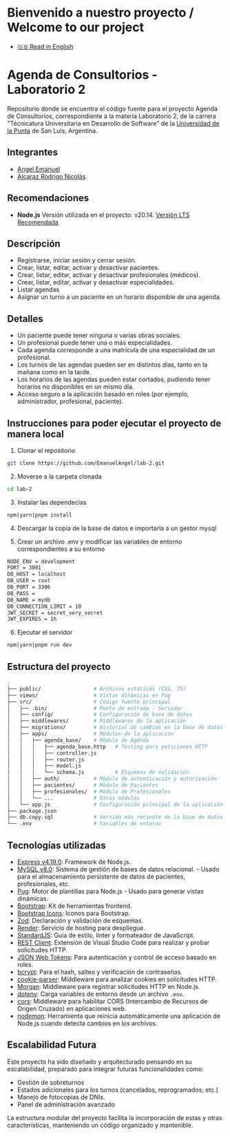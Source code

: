 # Bienvenido a nuestro proyecto / Welcome to our project

- [🇬🇧 Read in English](README.md)

# Agenda de Consultorios - Laboratorio 2

Repositorio donde se encuentra el código fuente para el proyecto Agenda de Consultorios, correspondiente a la materia Laboratorio 2, de la carrera "Técnicatura Universitaria en Desarrollo de Software" de la [Universidad de la Punta](https://www.ulp.edu.ar/) de San Luis, Argentina.

## Integrantes

- [Angel Emanuel](https://github.com/EmanuelAngel)
- [Alcaraz Rodrigo Nicolás](https://github.com/RodrigoNAlcaraz)

## Recomendaciones

- **Node.js** Versión utilizada en el proyecto: v20.14. [Versión LTS Recomendada](https://nodejs.org/en/download/prebuilt-installer)

## Descripción

- Registrarse, iniciar sesión y cerrar sesión.
- Crear, listar, editar, activar y desactivar pacientes.
- Crear, listar, editar, activar y desactivar profesionales (médicos).
- Crear, listar, editar, activar y desactivar especialidades.
- Listar agendas
- Asignar un turno a un paciente en un horario disponible de una agenda.

## Detalles

- Un paciente puede tener ninguna o varias obras sociales.
- Un profesional puede tener una o más especialidades.
- Cada agenda corresponde a una matrícula de una especialidad de un profesional.
- Los turnos de las agendas pueden ser en distintos días, tanto en la mañana como en la tarde.
- Los horarios de las agendas pueden estar cortados, pudiendo tener horarios no disponibles en un mismo día.
- Acceso seguro a la aplicación basado en roles (por ejemplo, administrador, profesional, paciente).

## Instrucciones para poder ejecutar el proyecto de manera local

1. Clonar el repositorio

```bash
git clone https://github.com/EmanuelAngel/lab-2.git
```

2. Moverse a la carpeta clonada

```bash
cd lab-2
```

3. Instalar las dependecias

```bash
npm|yarn|pnpm install
```

4. Descargar la copia de la base de datos e importarla a un gestor mysql

5. Crear un archivo .env y modificar las variables de entorno correspondientes a su entorno

```bash
NODE_ENV = development
PORT = 3001
DB_HOST = localhost
DB_USER = root
DB_PORT = 3306
DB_PASS =
DB_NAME = mydb
DB_CONNECTION_LIMIT = 10
JWT_SECRET = secret_very_secret
JWT_EXPIRES = 1h
```

6. Ejecutar el servidor

```bash
npm|yarn|pnpm run dev
```

## Estructura del proyecto

```bash
.
├── public/                 # Archivos estáticos (CSS, JS)
├── views/                  # Vistas dinámicas en Pug
├── src/                    # Código fuente principal
│   ├── .bin/               # Punto de entrada - Servidor
│   ├── config/             # Configuración de base de datos
│   ├── middlewares/        # Middlewares de la aplicación
│   ├── migrations/         # Historial de cambios en la base de datos
│   ├── apps/               # Módulos de la aplicación
│   │   ├── agenda_base/    # Módulo de Agenda
│   │   │   ├── agenda_base.http   # Testing para peticiones HTTP
│   │   │   ├── controller.js
│   │   │   ├── router.js
│   │   │   ├── model.js
│   │   │   └── schema.js          # Esquemas de validación
│   │   ├── auth/           # Módulo de autenticación y autorización
│   │   ├── pacientes/      # Módulo de Pacientes
│   │   ├── profesionales/  # Módulo de Profesionales
│   │   └── ...             # Otros módulos
│   └── app.js              # Configuración principal de la aplicación
├── package.json
├── db.copy.sql             # Versión más reciente de la base de datos
└── .env                    # Variables de entorno
```

## Tecnologías utilizadas

- [Express v4.19.0](https://expressjs.com/): Framework de Node.js.
- [MySQL v8.0](https://www.mysql.com/): Sistema de gestión de bases de datos relacional. - Usado para el almacenamiento persistente de datos de pacientes, profesionales, etc.
- [Pug](https://pugjs.org/): Motor de plantillas para Node.js - Usado para generar vistas dinámicas.
- [Bootstrap](https://getbootstrap.com/): Kit de herramientas frontend.
- [Bootstrap Icons](https://icons.getbootstrap.com/): Iconos para Bootstrap.
- [Zod](https://zod.dev/): Declaración y validación de esquemas.
- [Render](https://render.com/): Servicio de hosting para despliegue.
- [StandardJS](https://standardjs.com/): Guía de estilo, linter y formateador de JavaScript.
- [REST Client](https://marketplace.visualstudio.com/items?itemName=humao.rest-client): Extensión de Visual Studio Code para realizar y probar solicitudes HTTP.
- [JSON Web Tokens](https://jwt.io/): Para autenticación y control de acceso basado en roles.
- [bcrypt](https://www.npmjs.com/package/bcrypt): Para el hash, salteo y verificación de contraseñas.
- [cookie-parser](https://www.npmjs.com/package/cookie-parser): Middleware para analizar cookies en solicitudes HTTP.
- [Morgan](https://www.npmjs.com/package/morgan): Middleware para registrar solicitudes HTTP en Node.js.
- [dotenv](https://www.npmjs.com/package/dotenv): Carga variables de entorno desde un archivo `.env`.
- [cors](https://www.npmjs.com/package/cors): Middleware para habilitar CORS (Intercambio de Recursos de Origen Cruzado) en aplicaciones web.
- [nodemon](https://nodemon.io/): Herramienta que reinicia automáticamente una aplicación de Node.js cuando detecta cambios en los archivos.

## Escalabilidad Futura

Este proyecto ha sido diseñado y arquitecturado pensando en su escalabilidad, preparado para integrar futuras funcionalidades como:

- Gestión de sobreturnos
- Estados adicionales para los turnos (cancelados, reprogramados, etc.)
- Manejo de fotocopias de DNIs.
- Panel de administración avanzado

La estructura modular del proyecto facilita la incorporación de estas y otras características, manteniendo un código organizado y mantenible.
